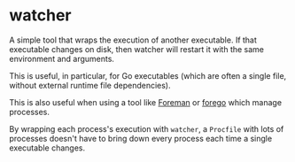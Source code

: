 # watcher

A simple tool that wraps the execution of another executable. If that executable changes on disk, then watcher will restart it with the same environment and arguments.

This is useful, in particular, for Go executables (which are often a single file, without external runtime file dependencies).

This is also useful when using a tool like [Foreman](https://github.com/ddollar/foreman) or [forego](https://github.com/ddollar/forego) which manage processes.

By wrapping each process's execution with `watcher`, a `Procfile` with lots of processes doesn't have to bring down every process each time a single executable changes.
